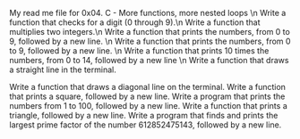 My read me file for 0x04. C - More functions, more nested loops \n
Write a function that checks for a digit (0 through 9).\n
Write a function that multiplies two integers.\n
Write a function that prints the numbers, from 0 to 9, followed by a new line. \n
Write a function that prints the numbers, from 0 to 9, followed by a new line. \n
Write a function that prints 10 times the numbers, from 0 to 14, followed by a new line \n
Write a function that draws a straight line in the terminal.

Write a function that draws a diagonal line on the terminal.
Write a function that prints a square, followed by a new line.
Write a program that prints the numbers from 1 to 100, followed by a new line.
Write a function that prints a triangle, followed by a new line. 
Write a program that finds and prints the largest prime factor of the number 612852475143, followed by a new line.
